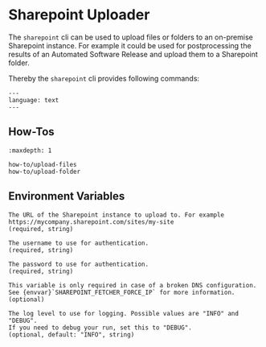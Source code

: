 # Sharepoint Uploader

The `sharepoint` cli can be used to upload files or folders to an on-premise Sharepoint instance.
For example it could be used for postprocessing the results of an Automated
Software Release and upload them to a Sharepoint folder.

Thereby the `sharepoint` cli provides following commands:

```{literalinclude} resources/sharepoint-cli-description.txt
---
language: text
---
```

## How-Tos

```{toctree}
:maxdepth: 1

how-to/upload-files
how-to/upload-folder
```

## Environment Variables

```{envvar} SHAREPOINT_PROJECT_SITE
The URL of the Sharepoint instance to upload to. For example https://mycompany.sharepoint.com/sites/my-site
(required, string)
```

```{envvar} SHAREPOINT_USERNAME
The username to use for authentication.
(required, string)
```

```{envvar} SHAREPOINT_PASSWORD
The password to use for authentication.
(required, string)
```

```{envvar} SHAREPOINT_FORCE_IP
This variable is only required in case of a broken DNS configuration.
See {envvar}`SHAREPOINT_FETCHER_FORCE_IP` for more information.
(optional)
```

```{envvar} LOG_LEVEL
The log level to use for logging. Possible values are "INFO" and "DEBUG".
If you need to debug your run, set this to "DEBUG".
(optional, default: "INFO", string)
```

